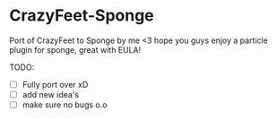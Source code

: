 # CrazyFeet-Sponge
Port of CrazyFeet to Sponge by me &lt;3 hope you guys enjoy a particle plugin for sponge, great with EULA!

TODO:
+ [ ] Fully port over xD
+ [ ] add new idea's
+ [ ] make sure no bugs o.o
